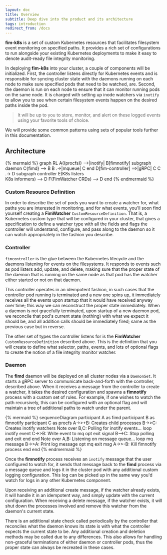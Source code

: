 ```yaml
---
layout: doc
title: Overview
subtitle: Deep dive into the product and its architecture
tags: introduction
redirect_from: /docs
---
```


**fim-k8s** is a set of custom Kubernetes resources that facilitates filesystem
event monitoring on specified paths. It provides a rich set of configurations
to run alongside your existing Kubernetes deployments to make it easy to denote
audit-ready file integrity monitoring.

In deploying **fim-k8s** into your cluster, a couple of components will be
initialized. First, the controller listens directly for Kubernetes events and
is responsible for syncing cluster state with the daemons running on each node
to make sure specified pods that need to be watched, are. Second, the daemon is
run on each node to ensure that it can monitor running pods on the same node.
It is charged with setting up inode watchers via `inotify` to allow you to see
when certain filesystem events happen on the desired paths inside the pod.

> It will be up to you to store, monitor, and alert on these logged events using
your favorite tools of choice.

We will provide some common patterns using sets of popular tools further in this
documentation.

## Architecture

{% mermaid %}
graph RL
    A((procfs)) -->|inotify| B[fimnotify]
    subgraph daemon
    C{fimd} --> B
    B .->|mqueue| C
    end
    D[fim-controller] ==>|gRPC| C
    C .-> D
    subgraph controller
    E(K8s listers<br />K8s informers) --> D
    F(FimWatcher CRDs) --> D
    end
{% endmermaid %}

### Custom Resource Definition

In order to describe the set of pods you want to create a watcher for, what
paths you are interested in monitoring, and for what events, you'll soon find
yourself creating a **FimWatcher** `CustomResourceDefinition`. That is, a
Kubernetes custom type that will be configured in your cluster, that gives a
specification to define a watcher type with all the fields and flags the
controller will understand, configure, and pass along to the daemon so it can
watch appropriately in the fashion you describe.

### Controller

`fimcontroller` is the glue between the Kubernetes lifecycle and the daemons
listening for events on the filesystems. It responds to events such as pod
listers add, update, and delete, making sure that the proper state of the
daemon that is running on the same node as that pod has the watcher either
started or not on that daemon.

This controller operates in an idempotent fashion, in such cases that the
controller pod running is terminated and a new one spins up, it immediately
receives all the events upon startup that it would have received anyway over
time; this way we can reconstruct the proper state immediately. When a daemon
is not gracefully terminated, upon startup of a new daemon pod, we reconcile
that pod's current state (nothing) with what we expect it should be, and
all addition calls should be immediately fired; same as the previous case but
in reverse.

The other set of types the controller listens for is the **FimWatcher**
`CustomResourceDefinition` described above. This is the definition that you
will create to define what selector, paths, events, and lots of optional
flags to create the notion of a file integrity monitor watcher.


### Daemon

The **fimd** daemon will be deployed on all cluster nodes via a `DaemonSet`.
It starts a gRPC server to communicate back-and-forth with the controller,
described above. When it receives a message from the controller to create a
watcher, it takes the desired configuration and spawns a **fimnotify** process
with a custom set of rules. For example, if one wishes to watch the path
recursively, this can be configured with an optional flag and will maintain
a tree of additional paths to watch under the parent.

{% mermaid %}
sequenceDiagram
    participant A as fimd
    participant B as fimnotify
    participant C as procfs
    A->>+B: Creates child processes
    B->>C: Creates inotify watchers
    Note over B,C: Polling for inotify events...
    loop inotify event
      C->>B: Write event to mq
      opt exit signal
          B-->C: Stop polling and exit
      end
    end
    Note over A,B: Listening on message queue...
    loop mq message
      B->>A: Print log message
      opt mq exit msg
          A->>-B: Kill fimnotify process
      end
    end
{% endmermaid %}

Once the **fimnotify** process receives an `inotify` message that the user
configured to watch for, it sends that message back to the **fimd** process
via a message queue and logs it in the cluster pod with any additional custom
logging configuration. This log can be picked up in the same way you'd watch
for logs in any other Kubernetes component.

Upon receiving an additional create message, if the watcher already exists, it
will handle it in an idempotent way, and simply update with the current
configuration. When receiving a delete message, if the watcher exists, it will
shut down the processes involved and remove this watcher from the daemon's
current state.

There is an additional state check called periodically by the controller that
reconciles what the daemon knows its state is with what the controller expects
the current state to be. Any additional creation and deletion methods may be
called due to any differences. This also allows for handling non-graceful
terminations of either daemon or controller pods, thus the proper state can
always be recreated in these cases.
